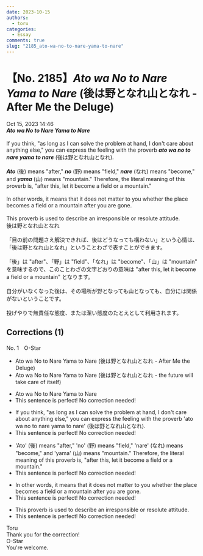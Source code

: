 ```yaml
---
date: 2023-10-15
authors:
  - toru
categories:
  - Essay
comments: true
slug: "2185_ato-wa-no-to-nare-yama-to-nare"
---
```


# 【No. 2185】<strong><em>Ato wa No to Nare Yama to Nare</strong></em> (後は野となれ山となれ - After Me the Deluge)
<div class="date">Oct 15, 2023 14:46</div>
<div id="post"><div id="body_show_ori">
<strong><em>Ato wa No to Nare Yama to Nare</strong></em><br/><br/>If you think, "as long as I can solve the problem at hand, I don't care about anything else," you can express the feeling with the proverb <strong><em>ato wa no to nare yama to nare</em></strong> (後は野となれ山となれ).<br/><br/><strong><em>Ato</em></strong> (後) means "after," <strong><em>no</em></strong> (野) means "field," <strong><em>nare</em></strong> (なれ) means "become," and <strong><em>yama</em></strong> (山) means "mountain." Therefore, the literal meaning of this proverb is, "after this, let it become a field or a mountain."<br/><br/>In other words, it means that it does not matter to you whether the place becomes a field or a mountain after you are gone.<br/><br/>This proverb is used to describe an irresponsible or resolute attitude.
</div></div>

<!-- more -->

<div id="post_ja"><div id="body_show_mo">
後は野となれ山となれ<br/><br/>「目の前の問題さえ解決できれば、後はどうなっても構わない」という心情は、「後は野となれ山となれ」ということわざで表すことができます。<br/><br/>「後」は "after"、「野」は "field"、「なれ」は "become"、「山」は "mountain" を意味するので、このことわざの文字どおりの意味は "after this, let it become a field or a mountain" となります。<br/><br/>自分がいなくなった後は、その場所が野となっても山となっても、自分には関係がないということです。<br/><br/>投げやりで無責任な態度、または潔い態度のたとえとして利用されます。
</div></div>

## Corrections (1)
<div id="block"><div class="first_name"> No. 1　<span class="just_name">O-Star</span></div><div id="block2">
<ul class="correction_field">
<li class="incorrect">Ato wa No to Nare Yama to Nare (後は野となれ山となれ - After Me the Deluge)</li>
<li class="corrected correct">
Ato wa No to Nare Yama to Nare (後は野となれ山となれ - <span class="f_bold">the future will take care of itself)</span>
</li>
</ul>
<ul class="correction_field">
<li class="incorrect">Ato wa No to Nare Yama to Nare</li>
<li class="corrected perfect">This sentence is perfect! No correction needed!</li>
</ul>
<ul class="correction_field">
<li class="incorrect">If you think, "as long as I can solve the problem at hand, I don't care about anything else," you can express the feeling with the proverb 'ato wa no to nare yama to nare' (後は野となれ山となれ).</li>
<li class="corrected perfect">This sentence is perfect! No correction needed!</li>
</ul>
<ul class="correction_field">
<li class="incorrect">'Ato' (後) means "after," 'no' (野) means "field," 'nare' (なれ) means "become," and 'yama' (山) means "mountain." Therefore, the literal meaning of this proverb is, "after this, let it become a field or a mountain."</li>
<li class="corrected perfect">This sentence is perfect! No correction needed!</li>
</ul>
<ul class="correction_field">
<li class="incorrect">In other words, it means that it does not matter to you whether the place becomes a field or a mountain after you are gone.</li>
<li class="corrected perfect">This sentence is perfect! No correction needed!</li>
</ul>
<ul class="correction_field">
<li class="incorrect">This proverb is used to describe an irresponsible or resolute attitude.</li>
<li class="corrected perfect">This sentence is perfect! No correction needed!</li>
</ul>
</div><div class="name"><span class="just_name">Toru</span><br>
Thank you for the correction!
</div>
<div class="name"><span class="just_name">O-Star</span><br>
You're welcome.
</div>
</div>
